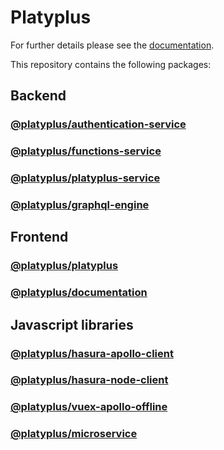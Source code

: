 # Platyplus

For further details please see the [documentation](https://platyplus.github.io/).

This repository contains the following packages:

## Backend

### [@platyplus/authentication-service](https://github.com/platyplus/platyplus/tree/master/backend/authentication-service)

### [@platyplus/functions-service](https://github.com/platyplus/platyplus/tree/master/backend/functions-service)

### [@platyplus/platyplus-service](https://github.com/platyplus/platyplus/tree/master/backend/platyplus-service)

### [@platyplus/graphql-engine](https://github.com/platyplus/platyplus/tree/master/backend/graphql-engine)

## Frontend

### [@platyplus/platyplus](https://github.com/platyplus/platyplus/tree/master/frontend/platyplus)

### [@platyplus/documentation](https://github.com/platyplus/platyplus/tree/master/frontend/documentation)

## Javascript libraries

### [@platyplus/hasura-apollo-client](https://github.com/platyplus/platyplus/tree/master/packages/hasura-apollo-client)

### [@platyplus/hasura-node-client](https://github.com/platyplus/platyplus/tree/master/packages/hasura-node-client)

### [@platyplus/vuex-apollo-offline](https://github.com/platyplus/platyplus/tree/master/packages/vuex-apollo-offline)

### [@platyplus/microservice](https://github.com/platyplus/platyplus/tree/master/packages/microservice)
